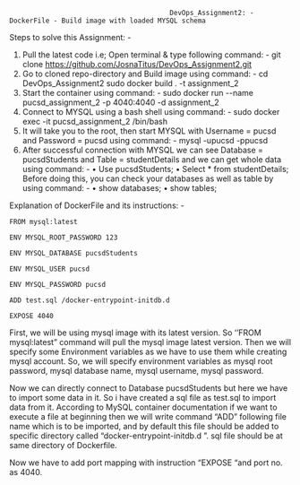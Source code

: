                                             DevOps_Assignment2: - DockerFile - Build image with loaded MYSQL schema

Steps to solve this Assignment: -

1.	Pull the latest code i.e; Open terminal & type following command: -
git clone https://github.com/JosnaTitus/DevOps_Assignment2.git
2.	Go to cloned repo-directory and Build image using command: -
cd DevOps_Assignment2
sudo docker build . -t assignment_2
3.	Start the container using command: -
sudo docker run --name pucsd_assignment_2 -p 4040:4040 -d assignment_2
4.	Connect to MYSQL using a bash shell using command: -
sudo docker exec -it pucsd_assignment_2 /bin/bash
5.	It will take you to the root, then start MYSQL with Username = pucsd and Password = pucsd using command: -
mysql -upucsd -ppucsd
6.	After successful connection with MYSQL we can see Database = pucsdStudents and Table = studentDetails and we can get whole data using command: -
•	Use pucsdStudents;
•	Select * from studentDetails;
Before doing this, you can check your databases as well as table by using command: -
•	show databases; 
•	show tables;

Explanation of DockerFile and its instructions: -

    FROM mysql:latest 

    ENV MYSQL_ROOT_PASSWORD 123 

    ENV MYSQL_DATABASE pucsdStudents 

    ENV MYSQL_USER pucsd 

    ENV MYSQL_PASSWORD pucsd 

    ADD test.sql /docker-entrypoint-initdb.d 

    EXPOSE 4040

First, we will be using mysql image with its latest version. So ‘’FROM mysql:latest” command will pull the mysql image latest version.
Then we will specify some Environment variables as we have to use them while creating mysql account. So, we will specify environment variables as mysql root password, mysql database name, mysql username, mysql password.

Now we can directly connect to Database pucsdStudents but here we have to import some data in it. So i have created a sql file as test.sql to import data from it. According to MySQL container documentation if we want to execute a file at beginning then we will write command “ADD” following file name which is to be imported, and by default this file should be added to specific directory called “docker-entrypoint-initdb.d ”. sql file should be at same directory of Dockerfile.

Now we have to add port mapping with instruction “EXPOSE “and port no. as 4040.

